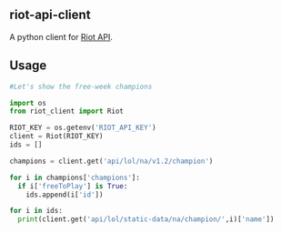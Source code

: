 ## riot-api-client
A python client for [Riot API](https://developer.riotgames.com/).

## Usage

``` python
#Let's show the free-week champions

import os
from riot_client import Riot

RIOT_KEY = os.getenv('RIOT_API_KEY')
client = Riot(RIOT_KEY)
ids = []

champions = client.get('api/lol/na/v1.2/champion')

for i in champions['champions']:
  if i['freeToPlay'] is True:
    ids.append(i['id'])

for i in ids:
  print(client.get('api/lol/static-data/na/champion/',i)['name'])
  
```


